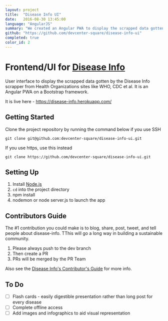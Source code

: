 ```yaml
---
layout: project
title:  "Disease Info UI"
date:   2016-08-30 13:45:00
language: "AngularJS"
summary: "We created an Angular PWA to display the scrapped data gotten by the Disease Info scrapper from Health Organizations sites like WHO, CDC et al."
github: "https://github.com/devcenter-square/disease-info-ui"
completed: true
color_id: 2
---
```



# Frontend/UI for [Disease Info](https://github.com/devcenter-square/disease-info)

User interface to display the scrapped data gotten by the Disease Info scrapper from Health Organizations sites like WHO, CDC et al. It is an Angular PWA on a Bootstrap framework.

It is live here - https://disease-info.herokuapp.com/

## Getting Started

Clone the project repository by running the command below if you use SSH

```git clone git@github.com:devcenter-square/disease-info-ui.git```

If you use https, use this instead

```git clone https://github.com/devcenter-square/disease-info-ui.git```

## Setting Up

1. Install [Node.js](https://nodejs.org/en/)
2. `cd` into the project directory
3. npm install
4. nodemon or node server.js to launch the app

## Contributors Guide
The #1 contribution you could make is to blog, share, post, tweet, and tell people about disease-info. TThis will go a long way in building a sustainable community.

1. Please always push to the dev branch
2. Then create a PR
3. PRs will be merged by the PR Team

Also see the [Disease Info's Contributor's Guide](https://github.com/devcenter-square/disease-info/blob/develop/CONTRIBUTION.md) for more info.

## To Do
- [ ] Flash cards - easily digestible presentation rather than long post for every disease
- [ ] Complete offline access
- [ ] Add images and infographics to aid visual representation 
